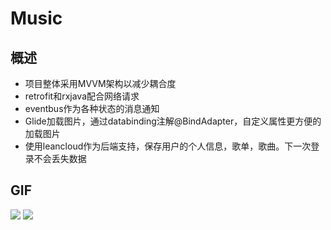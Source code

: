 # Music
## 概述
* 项目整体采用MVVM架构以减少耦合度
* retrofit和rxjava配合网络请求
* eventbus作为各种状态的消息通知
* Glide加载图片，通过databinding注解@BindAdapter，自定义属性更方便的加载图片
* 使用leancloud作为后端支持，保存用户的个人信息，歌单，歌曲。下一次登录不会丢失数据
## GIF
![](http://ww1.sinaimg.cn/mw690/006nwaiFly1g6b8vjl7t2g30a00i6kjl.gif)
![](http://ww1.sinaimg.cn/mw690/006nwaiFly1g6b9ldi8mmg30a00i6b2a.gif)

